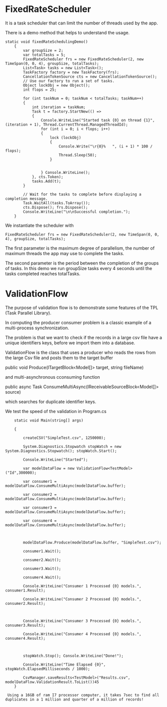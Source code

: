 # FixedRateScheduler 

It is a task scheduler that can limit the number of threads used by the app.

There is a  demo method that helps to understand the usage. 

	static void fixedRateSchedulingDemo()
        {
            var groupSize = 2;
            var totalTasks = 5;
            FixedRateScheduler frs = new FixedRateScheduler(2, new TimeSpan(0, 0, 4), groupSize, totalTasks);
            List<Task> tasks = new List<Task>();
            TaskFactory factory = new TaskFactory(frs);
            CancellationTokenSource cts = new CancellationTokenSource();
            // Use our factory to run a set of tasks. 
            Object lockObj = new Object();
            int flops = 25;

            for (int taskNum = 0; taskNum < totalTasks; taskNum++)
            {
                int iteration = taskNum;
                Task t = factory.StartNew(() =>
                {
                    Console.WriteLine("Started task {0} on thread {1}", (iteration + 1), Thread.CurrentThread.ManagedThreadId);
                    for (int i = 0; i < flops; i++)
                    {
                        lock (lockObj)
                        {
                            Console.Write("\r{0}%   ", (i + 1) * 100 / flops);
                            Thread.Sleep(50);
                        }


                    } Console.WriteLine();
                }, cts.Token);
                tasks.Add(t);
            }

            // Wait for the tasks to complete before displaying a completion message.
            Task.WaitAll(tasks.ToArray());
            cts.Dispose(); frs.Dispose();
            Console.WriteLine("\n\nSuccessful completion.");
        }

We instantiate the scheduler with

	FixedRateScheduler frs = new FixedRateScheduler(2, new TimeSpan(0, 0, 4), groupSize, totalTasks);

The first parameter is the maximum degree of parallelism, the number of maximum threads the app may use to complete the tasks.

The second parameter is the period between the completion of the groups of tasks. In this demo we run groupSize tasks every 4 seconds until the tasks completed reaches totalTasks.

# ValidationFlow

The purpose of validation flow is to demonstrate some features of the TPL (Task Parallel Library).



In computing the producer consumer problem is a classic example of a multi-process synchronization.



The problem is that we want to check if the records in a large csv file have a unique identifiers keys, before we import them into a database.



ValidationFlow<Model> is the class that uses a producer who reads the rows from the large Csv file and posts them to the target buffer



public void Produce(ITargetBlock<Model[]> target, string fileName) 



and multi-asynchronous cconsuming function 

public async Task<Int64> ConsumeMultiAsync(IReceivableSourceBlock<Model[]> source)

which searches for duplicate identifier keys.


We test the speed of the validation in Program.cs 


        static void Main(string[] args)

        {

            createCSV("SimpleTest.csv", 1250000);

            System.Diagnostics.Stopwatch stopWatch = new System.Diagnostics.Stopwatch(); stopWatch.Start();

            Console.WriteLine("Started");

            var modelDataFlow = new ValidationFlow<TestModel>("Id",300000);

            var consumer1 = modelDataFlow.ConsumeMultiAsync(modelDataFlow.buffer);

            var consumer2 = modelDataFlow.ConsumeMultiAsync(modelDataFlow.buffer);

            var consumer3 = modelDataFlow.ConsumeMultiAsync(modelDataFlow.buffer);

            var consumer4 = modelDataFlow.ConsumeMultiAsync(modelDataFlow.buffer);



            modelDataFlow.Produce(modelDataFlow.buffer, "SimpleTest.csv");

            consumer1.Wait();

            consumer2.Wait();

            consumer3.Wait();

            consumer4.Wait();

            Console.WriteLine("Consumer 1 Processed {0} models.", consumer1.Result);

            Console.WriteLine("Consumer 2 Processed {0} models.", consumer2.Result);



            Console.WriteLine("Consumer 3 Processed {0} models.", consumer3.Result);

            Console.WriteLine("Consumer 4 Processed {0} models.", consumer4.Result);



            stopWatch.Stop(); Console.WriteLine("Done!");

            Console.WriteLine("Time Elapsed {0}", stopWatch.ElapsedMilliseconds / 1000);

            CsvManager.saveResults<TestModel>("Results.csv", modelDataFlow.ValidationResult.ToList())45
        }
        
     Using a 16GB of ram I7 processor computer, it takes 7sec to find all duplicates in a 1 million and quarter of a million of records!
